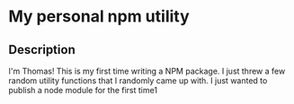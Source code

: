 # My personal npm utility

## Description
I'm Thomas! This is my first time writing a NPM package. I just threw a few random utility functions that I randomly came up with. I just wanted to publish a node module for the first time1